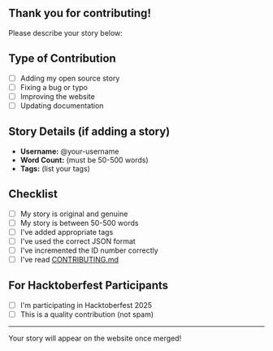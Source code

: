 ## Thank you for contributing!

Please describe your story below:

## Type of Contribution
- [ ] Adding my open source story
- [ ] Fixing a bug or typo
- [ ] Improving the website
- [ ] Updating documentation

## Story Details (if adding a story)
- **Username:** @your-username
- **Word Count:** (must be 50-500 words)
- **Tags:** (list your tags)

## Checklist
- [ ] My story is original and genuine
- [ ] My story is between 50-500 words
- [ ] I've added appropriate tags
- [ ] I've used the correct JSON format
- [ ] I've incremented the ID number correctly
- [ ] I've read [CONTRIBUTING.md](../CONTRIBUTING.md)

## For Hacktoberfest Participants
- [ ] I'm participating in Hacktoberfest 2025
- [ ] This is a quality contribution (not spam)

---

Your story will appear on the website once merged!
